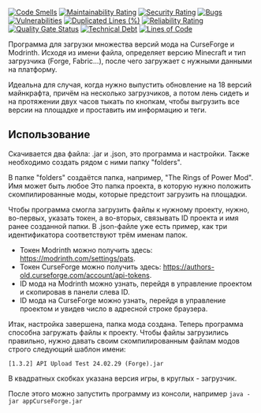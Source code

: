 [![Code Smells][code_smells_badge]][code_smells_link]
[![Maintainability Rating][maintainability_rating_badge]][maintainability_rating_link]
[![Security Rating][security_rating_badge]][security_rating_link]
[![Bugs][bugs_badge]][bugs_link]
[![Vulnerabilities][vulnerabilities_badge]][vulnerabilities_link]
[![Duplicated Lines (%)][duplicated_lines_density_badge]][duplicated_lines_density_link]
[![Reliability Rating][reliability_rating_badge]][reliability_rating_link]
[![Quality Gate Status][quality_gate_status_badge]][quality_gate_status_link]
[![Technical Debt][technical_debt_badge]][technical_debt_link]
[![Lines of Code][lines_of_code_badge]][lines_of_code_link]

Программа для загрузки множества версий мода на CurseForge и Modrinth. Исходя из имени файла, определяет версию
Minecraft и тип загрузчика (Forge, Fabric...), после чего загружает с нужными данными на платформу.

Идеальна для случая, когда нужно выпустить обновление на 18 версий майнкрафта, причём на несколько загрузчиков, а потом
лень сидеть и на протяжении двух часов тыкать по кнопкам, чтобы выгрузить все версии на площадке и проставить им
информацию и теги.

## Использование

Скачивается два файла: .jar и .json, это программа и настройки. Также необходимо создать рядом с ними папку "folders".

В папке "folders" создаётся папка, например, "The Rings of Power Mod". Имя может быть любое Это папка проекта, в которую
нужно положить
скомпилированные моды, которые предстоит загрузить на площадки.

Чтобы программа смогла загрузить файлы к нужному проекту, нужно, во-первых, указать токен, а во-вторых, связывать ID
проекта и имя ранее созданной папки. В .json-файле уже есть пример, как три идентификатора соответствуют трём именам
папок.

* Токен Modrinth можно получить здесь: https://modrinth.com/settings/pats.
* Токен CurseForge можно получить здесь: https://authors-old.curseforge.com/account/api-tokens.
* ID мода на Modrinth можно узнать, перейдя в управление проектом и скопировав в панели слева ID.
* ID мода на CurseForge можно узнать, перейдя в управление проектом и увидев число в адресной строке браузера.

Итак, настройка завершена, папка мода создана. Теперь программа способна загружать файлы к проекту. Чтобы файлы
загрузились правильно, нужно давать своим скомпилированным файлам модов строго следующий шаблон имени:

`[1.3.2] API Upload Test 24.02.29 (Forge).jar`

В квадратных скобках указана версия игры, в круглых - загрузчик. 

После этого можно запустить программу из консоли, например `java -jar appCurseForge.jar`

<!----------------------------------------------------------------------------->

[code_smells_badge]: https://sonarcloud.io/api/project_badges/measure?project=Hummel009_CurseForge-Mod-Uploader&metric=code_smells

[code_smells_link]: https://sonarcloud.io/summary/overall?id=Hummel009_CurseForge-Mod-Uploader

[maintainability_rating_badge]: https://sonarcloud.io/api/project_badges/measure?project=Hummel009_CurseForge-Mod-Uploader&metric=sqale_rating

[maintainability_rating_link]: https://sonarcloud.io/summary/overall?id=Hummel009_CurseForge-Mod-Uploader

[security_rating_badge]: https://sonarcloud.io/api/project_badges/measure?project=Hummel009_CurseForge-Mod-Uploader&metric=security_rating

[security_rating_link]: https://sonarcloud.io/summary/overall?id=Hummel009_CurseForge-Mod-Uploader

[bugs_badge]: https://sonarcloud.io/api/project_badges/measure?project=Hummel009_CurseForge-Mod-Uploader&metric=bugs

[bugs_link]: https://sonarcloud.io/summary/overall?id=Hummel009_CurseForge-Mod-Uploader

[vulnerabilities_badge]: https://sonarcloud.io/api/project_badges/measure?project=Hummel009_CurseForge-Mod-Uploader&metric=vulnerabilities

[vulnerabilities_link]: https://sonarcloud.io/summary/overall?id=Hummel009_CurseForge-Mod-Uploader

[duplicated_lines_density_badge]: https://sonarcloud.io/api/project_badges/measure?project=Hummel009_CurseForge-Mod-Uploader&metric=duplicated_lines_density

[duplicated_lines_density_link]: https://sonarcloud.io/summary/overall?id=Hummel009_CurseForge-Mod-Uploader

[reliability_rating_badge]: https://sonarcloud.io/api/project_badges/measure?project=Hummel009_CurseForge-Mod-Uploader&metric=reliability_rating

[reliability_rating_link]: https://sonarcloud.io/summary/overall?id=Hummel009_CurseForge-Mod-Uploader

[quality_gate_status_badge]: https://sonarcloud.io/api/project_badges/measure?project=Hummel009_CurseForge-Mod-Uploader&metric=alert_status

[quality_gate_status_link]: https://sonarcloud.io/summary/overall?id=Hummel009_CurseForge-Mod-Uploader

[technical_debt_badge]: https://sonarcloud.io/api/project_badges/measure?project=Hummel009_CurseForge-Mod-Uploader&metric=sqale_index

[technical_debt_link]: https://sonarcloud.io/summary/overall?id=Hummel009_CurseForge-Mod-Uploader

[lines_of_code_badge]: https://sonarcloud.io/api/project_badges/measure?project=Hummel009_CurseForge-Mod-Uploader&metric=ncloc

[lines_of_code_link]: https://sonarcloud.io/summary/overall?id=Hummel009_CurseForge-Mod-Uploader

